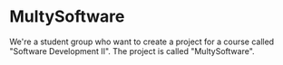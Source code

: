 # MultySoftware
We're a student group who want to create a project for a course called "Software Development II". The project is called "MultySoftware".

